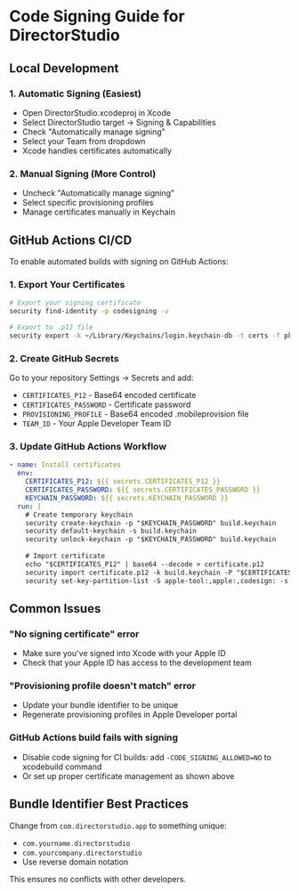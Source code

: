 # Code Signing Guide for DirectorStudio

## Local Development

### 1. Automatic Signing (Easiest)
- Open DirectorStudio.xcodeproj in Xcode
- Select DirectorStudio target → Signing & Capabilities
- Check "Automatically manage signing"
- Select your Team from dropdown
- Xcode handles certificates automatically

### 2. Manual Signing (More Control)
- Uncheck "Automatically manage signing"
- Select specific provisioning profiles
- Manage certificates manually in Keychain

## GitHub Actions CI/CD

To enable automated builds with signing on GitHub Actions:

### 1. Export Your Certificates
```bash
# Export your signing certificate
security find-identity -p codesigning -v

# Export to .p12 file
security export -k ~/Library/Keychains/login.keychain-db -t certs -f pkcs12 -o certificate.p12
```

### 2. Create GitHub Secrets
Go to your repository Settings → Secrets and add:
- `CERTIFICATES_P12` - Base64 encoded certificate
- `CERTIFICATES_PASSWORD` - Certificate password
- `PROVISIONING_PROFILE` - Base64 encoded .mobileprovision file
- `TEAM_ID` - Your Apple Developer Team ID

### 3. Update GitHub Actions Workflow
```yaml
- name: Install certificates
  env:
    CERTIFICATES_P12: ${{ secrets.CERTIFICATES_P12 }}
    CERTIFICATES_PASSWORD: ${{ secrets.CERTIFICATES_PASSWORD }}
    KEYCHAIN_PASSWORD: ${{ secrets.KEYCHAIN_PASSWORD }}
  run: |
    # Create temporary keychain
    security create-keychain -p "$KEYCHAIN_PASSWORD" build.keychain
    security default-keychain -s build.keychain
    security unlock-keychain -p "$KEYCHAIN_PASSWORD" build.keychain
    
    # Import certificate
    echo "$CERTIFICATES_P12" | base64 --decode > certificate.p12
    security import certificate.p12 -k build.keychain -P "$CERTIFICATES_PASSWORD" -T /usr/bin/codesign
    security set-key-partition-list -S apple-tool:,apple:,codesign: -s -k "$KEYCHAIN_PASSWORD" build.keychain
```

## Common Issues

### "No signing certificate" error
- Make sure you've signed into Xcode with your Apple ID
- Check that your Apple ID has access to the development team

### "Provisioning profile doesn't match" error
- Update your bundle identifier to be unique
- Regenerate provisioning profiles in Apple Developer portal

### GitHub Actions build fails with signing
- Disable code signing for CI builds: add `-CODE_SIGNING_ALLOWED=NO` to xcodebuild command
- Or set up proper certificate management as shown above

## Bundle Identifier Best Practices

Change from `com.directorstudio.app` to something unique:
- `com.yourname.directorstudio`
- `com.yourcompany.directorstudio`
- Use reverse domain notation

This ensures no conflicts with other developers.
